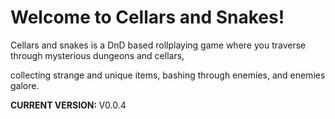 <h1><b>Welcome to Cellars and Snakes!</b></h1>
<p>Cellars and snakes is a DnD based rollplaying game where you traverse through mysterious dungeons and cellars,</p>
<p>collecting strange and unique items, bashing through enemies, and enemies galore.</p>
<p> </p>
<p><b>CURRENT VERSION: </b>V0.0.4</p>
